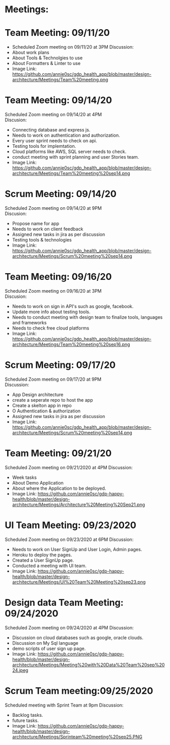 # Meetings:

# Team Meeting: 09/11/20
- Scheduled Zoom meeting on 09/11/20 at 3PM
Discussion:
- About work plans
- About Tools & Technolgies to use
- About Formatters & Linter to use
- Image Link: https://github.com/annie0sc/gdp_health_app/blob/master/design-architecture/Meetings/Team%20meeting.png

# Team Meeting: 09/14/20
Scheduled Zoom meeting on 09/14/20 at 4PM  
Discusion:
- Connecting database and express js.
- Needs to work on authentication and authorization.
- Every user sprint needs to check on api.
- Testing tools for implemtation.
- Cloud platforms like AWS, SQL server needs to check.
- conduct meeting with sprint planning and user Stories team.
- Image Link: https://github.com/annie0sc/gdp_health_app/blob/master/design-architecture/Meetings/Team%20meeting%20sep14.png

# Scrum Meeting: 09/14/20
Scheduled Zoom meeting on 09/14/20 at 9PM  
Discusion:
- Propose name for app
- Needs to work on client feedback
- Assigned new tasks in jira as per discussion
- Testing tools & technologies
- Image Link: https://github.com/annie0sc/gdp_health_app/blob/master/design-architecture/Meetings/Scrum%20meeting%20sep14.png

# Team Meeting: 09/16/20
Scheduled Zoom meeting on 09/16/20 at 3PM  
Discusion:
- Needs to work on sign in API's such as google, facebook.
- Update more info about testing tools.
- Needs to conduct meeting with design team to finalize tools, languages and frameworks
- Needs to check free cloud platforms 
- Image Link: https://github.com/annie0sc/gdp_health_app/blob/master/design-architecture/Meetings/Team%20meeting%20sep16.png

# Scrum Meeting: 09/17/20
Scheduled Zoom meeting on 09/17/20 at 9PM  
Discussion:
- App Design architecture
- create a seperate repo to host the app
- Create a skelton app in repo
- O Authentication & authorization
- Assigned new tasks in jira as per discussion
- Image Link: https://github.com/annie0sc/gdp_health_app/blob/master/design-architecture/Meetings/Scrum%20meeting%20sep14.png

# Team Meeting: 09/21/20
Scheduled Zoom meeting on 09/21/2020 at 4PM
Discussion:  
- Week tasks
- About Demo Application
- About where the Application to be deployed.
- Image Link: https://github.com/annie0sc/gdp-happy-health/blob/master/design-architecture/Meetings/Architecture%20Meeting%20Sep21.png

# UI Team Meeting: 09/23/2020
Scheduled Zoom meeting on 09/23/2020 at 6PM
Discussion:
- Needs to work on User SignUp and User Login, Admin pages. 
- Heroku to deploy the pages.
- Created a User SignUp page.
- Conducted a meeting with UI team.
- Image Link: https://github.com/annie0sc/gdp-happy-health/blob/master/design-architecture/Meetings/UI%20Team%20Meeting%20sep23.png

# Design data Team Meeting: 09/24/2020
Scheduled Zoom meeting on 09/24/2020 at 4PM
Discussion:
- Discussion on cloud databases such as google, oracle clouds.
- Discussion on My Sql language
- demo scripts of user sign up page.
- Image Link: https://github.com/annie0sc/gdp-happy-health/blob/master/design-architecture/Meetings/Meeting%20with%20Data%20Team%20sep%2024.jpeg

# Scrum Team meeting:09/25/2020
Scheduled meeting with Sprint Team at 9pm
Discussion:
- Backlog tasks.
- future tasks.
- Image Link: https://github.com/annie0sc/gdp-happy-health/blob/master/design-architecture/Meetings/Sprinteam%20meeting%20sep25.PNG



